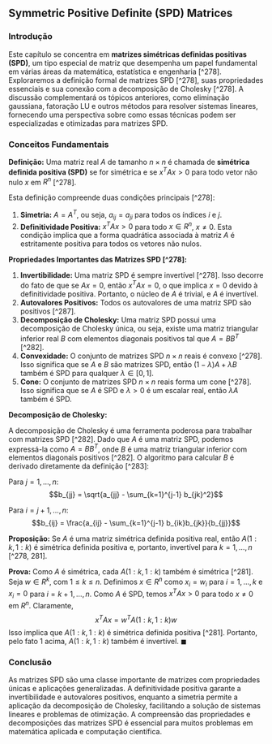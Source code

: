 ## Symmetric Positive Definite (SPD) Matrices

### Introdução
Este capítulo se concentra em **matrizes simétricas definidas positivas (SPD)**, um tipo especial de matriz que desempenha um papel fundamental em várias áreas da matemática, estatística e engenharia [^278]. Exploraremos a definição formal de matrizes SPD [^278], suas propriedades essenciais e sua conexão com a decomposição de Cholesky [^278]. A discussão complementará os tópicos anteriores, como eliminação gaussiana, fatoração LU e outros métodos para resolver sistemas lineares, fornecendo uma perspectiva sobre como essas técnicas podem ser especializadas e otimizadas para matrizes SPD.

### Conceitos Fundamentais

**Definição:** Uma matriz real $A$ de tamanho $n \times n$ é chamada de **simétrica definida positiva (SPD)** se for simétrica e se $x^T A x > 0$ para todo vetor não nulo $x$ em $R^n$ [^278].

Esta definição compreende duas condições principais [^278]:
1. **Simetria:** $A = A^T$, ou seja, $a_{ij} = a_{ji}$ para todos os índices $i$ e $j$.
2. **Definitividade Positiva:** $x^T A x > 0$ para todo $x \in R^n$, $x \neq 0$. Esta condição implica que a forma quadrática associada à matriz $A$ é estritamente positiva para todos os vetores não nulos.

**Propriedades Importantes das Matrizes SPD [^278]:**

1. **Invertibilidade:** Uma matriz SPD é sempre invertível [^278]. Isso decorre do fato de que se $Ax = 0$, então $x^T A x = 0$, o que implica $x = 0$ devido à definitividade positiva. Portanto, o núcleo de $A$ é trivial, e $A$ é invertível.
2. **Autovalores Positivos:** Todos os autovalores de uma matriz SPD são positivos [^287].
3. **Decomposição de Cholesky:** Uma matriz SPD possui uma decomposição de Cholesky única, ou seja, existe uma matriz triangular inferior real $B$ com elementos diagonais positivos tal que $A = BB^T$ [^282].
4. **Convexidade:** O conjunto de matrizes SPD $n \times n$ reais é convexo [^278]. Isso significa que se $A$ e $B$ são matrizes SPD, então $(1 - \lambda)A + \lambda B$ também é SPD para qualquer $\lambda \in [0, 1]$.
5. **Cone:** O conjunto de matrizes SPD $n \times n$ reais forma um cone [^278]. Isso significa que se $A$ é SPD e $\lambda > 0$ é um escalar real, então $\lambda A$ também é SPD.

**Decomposição de Cholesky:**

A decomposição de Cholesky é uma ferramenta poderosa para trabalhar com matrizes SPD [^282]. Dado que $A$ é uma matriz SPD, podemos expressá-la como $A = BB^T$, onde $B$ é uma matriz triangular inferior com elementos diagonais positivos [^282]. O algoritmo para calcular $B$ é derivado diretamente da definição [^283]:

Para $j = 1, \dots, n$:
$$b_{jj} = \sqrt{a_{jj} - \sum_{k=1}^{j-1} b_{jk}^2}$$

Para $i = j+1, \dots, n$:
$$b_{ij} = \frac{a_{ij} - \sum_{k=1}^{j-1} b_{ik}b_{jk}}{b_{jj}}$$

**Proposição:** Se $A$ é uma matriz simétrica definida positiva real, então $A(1:k, 1:k)$ é simétrica definida positiva e, portanto, invertível para $k = 1, \dots, n$ [^278, 281].

**Prova:** Como $A$ é simétrica, cada $A(1:k, 1:k)$ também é simétrica [^281]. Seja $w \in R^k$, com $1 \leq k \leq n$. Definimos $x \in R^n$ como $x_i = w_i$ para $i = 1, \dots, k$ e $x_i = 0$ para $i = k+1, \dots, n$. Como $A$ é SPD, temos $x^TAx > 0$ para todo $x \neq 0$ em $R^n$. Claramente,
$$x^TAx = w^TA(1:k, 1:k)w$$
Isso implica que $A(1:k, 1:k)$ é simétrica definida positiva [^281]. Portanto, pelo fato 1 acima, $A(1:k, 1:k)$ também é invertível. $\blacksquare$

### Conclusão
As matrizes SPD são uma classe importante de matrizes com propriedades únicas e aplicações generalizadas. A definitividade positiva garante a invertibilidade e autovalores positivos, enquanto a simetria permite a aplicação da decomposição de Cholesky, facilitando a solução de sistemas lineares e problemas de otimização. A compreensão das propriedades e decomposições das matrizes SPD é essencial para muitos problemas em matemática aplicada e computação científica. <!-- END -->